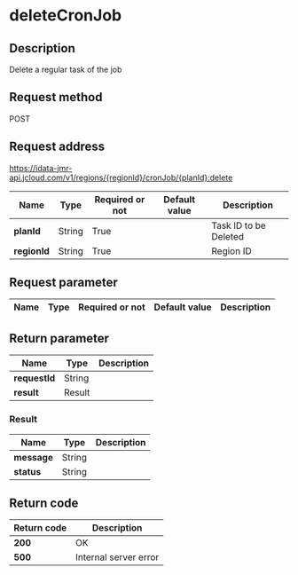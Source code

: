# deleteCronJob


## Description
Delete a regular task of the job

## Request method
POST

## Request address
https://idata-jmr-api.jcloud.com/v1/regions/{regionId}/cronJob/{planId}:delete

|Name|Type|Required or not|Default value|Description|
|---|---|---|---|---|
|**planId**|String|True||Task ID to be Deleted|
|**regionId**|String|True||Region ID|

## Request parameter
|Name|Type|Required or not|Default value|Description|
|---|---|---|---|---|


## Return parameter
|Name|Type|Description|
|---|---|---|
|**requestId**|String||
|**result**|Result||


### Result
|Name|Type|Description|
|---|---|---|
|**message**|String||
|**status**|String||

## Return code
|Return code|Description|
|---|---|
|**200**|OK|
|**500**|Internal server error|
